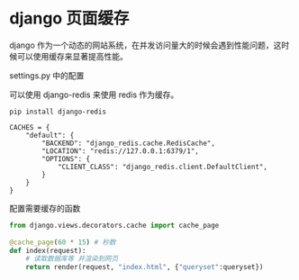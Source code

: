 # django 页面缓存

<!--
ID: 76e9c8a9-3717-4324-acde-7e55fa52812e
Status: publish
Date: 2018-06-17T15:08:00
Modified: 2020-05-16T11:41:02
wp_id: 711
-->

django 作为一个动态的网站系统，在并发访问量大的时候会遇到性能问题，这时候可以使用缓存来显著提高性能。

settings.py 中的配置

可以使用 django-redis 来使用 redis 作为缓存。

```
pip install django-redis
```

```
CACHES = {
    "default": {
        "BACKEND": "django_redis.cache.RedisCache",
        "LOCATION": "redis://127.0.0.1:6379/1",
        "OPTIONS": {
            "CLIENT_CLASS": "django_redis.client.DefaultClient",
        }
    }
}
```

配置需要缓存的函数

```py
from django.views.decorators.cache import cache_page
 
@cache_page(60 * 15) # 秒数
def index(request):
    # 读取数据库等 并渲染到网页
    return render(request, "index.html", {"queryset":queryset})
```